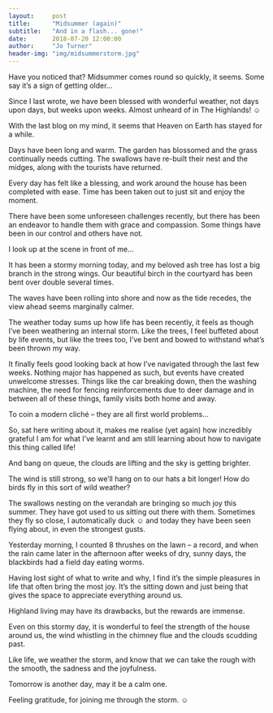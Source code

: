 ```yaml
---
layout:     post
title:      "Midsummer (again)"
subtitle:   "And in a flash... gone!"
date:       2018-07-20 12:00:00
author:     "Jo Turner"
header-img: "img/midsummerstorm.jpg"
---
```

Have you noticed that? Midsummer comes round so quickly, it seems. Some say it’s a sign of getting older…

Since I last wrote, we have been blessed with wonderful weather, not days upon days, but weeks upon weeks. Almost unheard of in The Highlands! ☺

With the last blog on my mind, it seems that Heaven on Earth has stayed for a while. 

Days have been long and warm. The garden has blossomed and the grass continually needs cutting. The swallows have re-built their nest and the midges, along with the tourists have returned.  

Every day has felt like a blessing, and work around the house has been completed with ease. Time has been taken out to just sit and enjoy the moment.

There have been some unforeseen challenges recently, but there has been an endeavor to handle them with grace and compassion.  Some things have been in our control and others have not.

I look up at the scene in front of me…

It has been a stormy morning today, and my beloved ash tree has lost a big branch in the strong wings. Our beautiful birch in the courtyard has been bent over double several times. 

The waves have been rolling into shore and now as the tide recedes, the view ahead seems marginally calmer.

The weather today sums up how life has been recently, it feels as though I’ve been weathering an internal storm. Like the trees, I feel buffeted about by life events, but like the trees too, I’ve bent and bowed to withstand what’s been thrown my way.

It finally feels good looking back at how I’ve navigated through the last few weeks. Nothing major has happened as such, but events have created unwelcome stresses. Things like the car breaking down, then the washing machine, the need for fencing reinforcements due to deer damage and in between all of these things, family visits both home and away.

To coin a modern cliché – they are all first world problems…

So, sat here writing about it, makes me realise (yet again) how incredibly grateful I am for what I’ve learnt and am still learning about how to navigate this thing called life!

And bang on queue, the clouds are lifting and the sky is getting brighter. 

The wind is still strong, so we’ll hang on to our hats a bit longer! How do birds fly in this sort of wild weather?

The swallows nesting on the verandah are bringing so much joy this summer. They have got used to us sitting out there with them. Sometimes they fly so close, I automatically duck ☺ and today they have been seen flying about, in even the strongest gusts. 

Yesterday morning, I counted 8 thrushes on the lawn – a record, and when the rain came later in the afternoon after weeks of dry, sunny days, the blackbirds had a field day eating worms.

Having lost sight of what to write and why, I find it’s the simple pleasures in life that often bring the most joy. It’s the sitting down and just being that gives the space to appreciate everything around us.

Highland living may have its drawbacks, but the rewards are immense.

Even on this stormy day, it is wonderful to feel the strength of the house around us, the wind whistling in the chimney flue and the clouds scudding past. 

Like life, we weather the storm, and know that we can take the rough with the smooth, the sadness and the joyfulness. 

Tomorrow is another day, may it be a calm one. 

Feeling gratitude, for joining me through the storm. ☺

